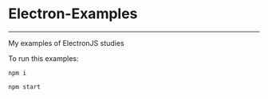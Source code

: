 # Electron-Examples
---
My examples of ElectronJS studies

To run this examples:

`npm i`

`npm start`
